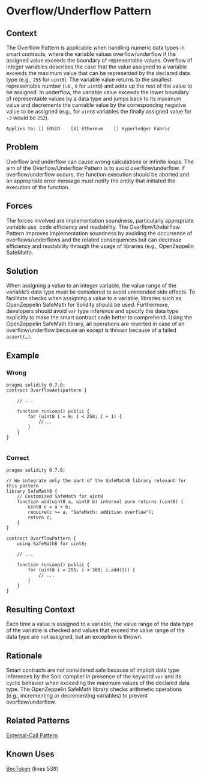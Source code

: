 # Overflow/Underflow Pattern
## Context
The Overflow Pattern is applicable when handling numeric data types in smart contracts, where the variable values overflow/underflow if the assigned value exceeds the boundary of representable values. Overflow of integer variables describes the case that the value assigned to a variable exceeds the maximum value that can be represented by the declared data type (e.g., ``255`` for ``uint8``). The variable value returns to the smallest representable number (i.e., ``0`` for ``uint8``) and adds up the rest of the value to be assigned. In underflow, the variable value exceeds the lower boundary of representable values by a data type and jumps back to its maximum value and decrements the carriable value by the corresponding negative value to be assigned (e.g., for ``uint8`` variables the finally assigned value for ``-3`` would be ``252``). 

``Applies to: [] EOSIO    [X] Ethereum    [] Hyperledger Fabric``
## Problem
Overflow and underflow can cause wrong calculations or infinite loops. The aim of the Overflow/Underflow Pattern is to avoid overflow/underflow. If overflow/underflow occurs, the function execution should be aborted and an appropriate error message must notify the entity that initiated the execution of the function. 

## Forces
The forces involved are implementation soundness, particularly appropriate variable use, code efficiency and readability. The Overflow/Underflow Pattern improves implementation soundness by avoiding the occurrence of overflows/underflows and the related consequences but can decrease efficiency and readability through the usage of libraries (e.g., OpenZeppelin SafeMath).

## Solution
When assigning a value to an integer variable, the value range of the variable’s data type must be considered to avoid unintended side effects. To facilitate checks when assigning a value to a variable, libraries such as OpenZeppelin SafeMath for Solidity should be used. Furthermore, developers should avoid ``var`` type inference and specify the data type explicitly to make the smart contract code better to comprehend. Using the OpenZeppelin SafeMath library, all operations are reverted in case of an overflow/underflow because an except is thrown because of a failed ``assert(…)``.

## Example

### Wrong
```Solidity 
pragma solidity 0.7.0;
contract OverflowAntipattern {

    // ...

    function runLoop() public {
        for (uint8 i = 0; i < 258; i + 1) {
            //...
        }
    }
}


```
### Correct
```Solidity 
pragma solidity 0.7.0;

// We integrate only the part of the SafeMath8 library relevant for this pattern
library SafeMath8 {
    // Customized SafeMath for uint8
    function add(uint8 a, uint8 b) internal pure returns (uint8) {
        uint8 c = a + b;
        require(c >= a, "SafeMath: addition overflow");
        return c;
    }
}

contract OverflowPattern {
    using SafeMath8 for uint8;
       
    // ...

    function runLoop() public {
        for (uint8 i = 255; i < 300; i.add(1)) {
            // ...
        }
    }
}

```
## Resulting Context
Each time a value is assigned to a variable, the value range of the data type of the variable is checked and values that exceed the value range of the data type are not assigned, but an exception is thrown.

## Rationale
Smart contracts are not considered safe because of implicit data type inferences by the Solc compiler in presence of the keyword ``var`` and its cyclic behavior when exceeding the maximum values of the declared data type. The OpenZeppelin SafeMath library checks arithmetic operations (e.g., incrementing or decrementing variables) to prevent overflow/underflow.

## Related Patterns
[External-Call Pattern](../External-Call%20Pattern/README.md)
## Known Uses
[BecToken](https://etherscan.io/address/0xc5d105e63711398af9bbff092d4b6769c82f793d#code) (lines 53ff)
